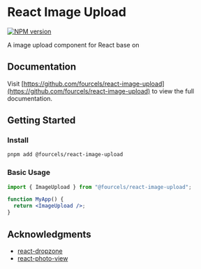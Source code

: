 # React Image Upload

[![NPM version][npm-image]][npm-url]

A image upload component for React base on

## Documentation

Visit [https://github.com/fourcels/react-image-upload](https://github.com/fourcels/react-image-upload) to view the full documentation.

## Getting Started

### Install

```bash
pnpm add @fourcels/react-image-upload
```

### Basic Usage

```jsx
import { ImageUpload } from "@fourcels/react-image-upload";

function MyApp() {
  return <ImageUpload />;
}
```

[npm-image]: https://img.shields.io/npm/v/@fourcels/react-image-upload.svg?style=flat-square
[npm-url]: https://www.npmjs.com/package/@fourcels/react-image-upload

## Acknowledgments

- [react-dropzone](https://github.com/react-dropzone/react-dropzone)
- [react-photo-view](https://github.com/MinJieLiu/react-photo-view)
